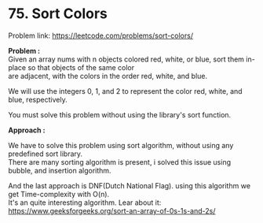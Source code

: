 # 75. Sort Colors

Problem link: https://leetcode.com/problems/sort-colors/

**Problem :**<br>
Given an array nums with n objects colored red, white, or blue, sort them in-place so that objects of the same color <br>are adjacent, with the colors in the order red, white, and blue.<br>

We will use the integers 0, 1, and 2 to represent the color red, white, and blue, respectively.<br>

You must solve this problem without using the library's sort function.<br>

**Approach :**<br>

We have to solve this problem using sort algorithm, without using any predefined sort library.<br>
There are many sorting algorithm is present, i solved this issue using bubble, and insertion algorithm.<br>

And the last approach is DNF(Dutch National Flag). using this algorithm we get Time-complexity with O(n).<br>
It's an quite interesting algorithm. Lear about it: https://www.geeksforgeeks.org/sort-an-array-of-0s-1s-and-2s/<br>

